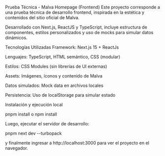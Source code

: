Prueba Técnica - Malva Homepage (Frontend)
Este proyecto corresponde a una prueba técnica de desarrollo frontend, inspirada en la estética y contenidos del sitio oficial de Malva.

Desarrollado con Next.js, ReactJS y TypeScript, incluye estructura de componentes, estilos personalizados y uso de mocks para simular datos dinámicos.

Tecnologías Utilizadas
Framework: Next.js 15 + ReactJs

Lenguajes: TypeScript, HTML semántico, CSS (modular)

Estilos: CSS Modules (sin librerías de UI externas)

Assets: Imágenes, íconos y contenido de Malva

Datos simulados: Mock data en archivos locales

Persistencia: Uso de localStorage para simular estado

Instalación y ejecución local

pnpm install
o
npm install

Luego, ejecutar el servidor de desarrollo:

pnpm next dev --turbopack

y finalmente ingresar a http://localhost:3000 para ver el proyecto en el navegador.
